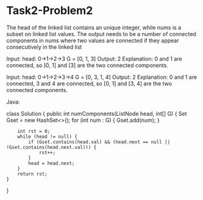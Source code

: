 # Task2-Problem2

The head of the linked list contains an unique integer, while nums is a subset on linked list values. The output
needs to be a number of connected components in nums where two values are connected if they appear
consecutively in the linked list


Input: 
head: 0->1->2->3
G = [0, 1, 3]
Output: 2
Explanation: 
0 and 1 are connected, so [0, 1] and [3] are the two connected components.


Input: 
head: 0->1->2->3->4
G = [0, 3, 1, 4]
Output: 2
Explanation: 
0 and 1 are connected, 3 and 4 are connected, so [0, 1] and [3, 4] are the two connected components.

Java:

class Solution {
    public int numComponents(ListNode head, int[] G) {
        Set<Integer> Gset = new HashSet<>();
        for (int num : G) {
            Gset.add(num);
        }

        int rst = 0;
        while (head != null) {
            if (Gset.contains(head.val) && (head.next == null || !Gset.contains(head.next.val))) {
                rst++;
            }
            head = head.next;
        }
        return rst;
    }
}
